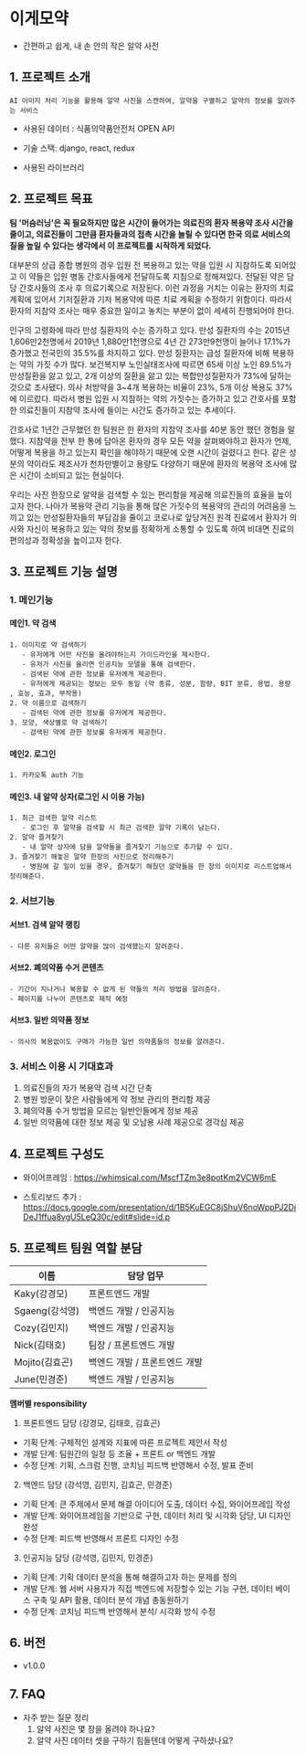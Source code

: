 # 이게모약
- 간편하고 쉽게, 내 손 안의 작은 알약 사전


## 1. 프로젝트 소개
    AI 이미지 처리 기능을 활용해 알약 사진을 스캔하여, 알약을 구별하고 알약의 정보를 알려주는 서비스

  - 사용된 데이터 : 식품의약품안전처 OPEN API

  - 기술 스택: django, react, redux

  - 사용된 라이브러리 


## 2. 프로젝트 목표

**팀 '머슴러닝'은 꼭 필요하지만 많은 시간이 들어가는 의료진의 환자 복용약 조사 시간을 줄이고, 의료진들이 그만큼 환자들과의 접촉 시간을 늘릴 수 있다면 한국 의료 서비스의 질을 높일 수 있다는 생각에서 이 프로젝트를 시작하게 되었다.**<br>

대부분의 상급 종합 병원의 경우 입원 전 복용하고 있는 약을 입원 시 지참하도록 되어있고 이 약들은 입원 병동 간호사들에게 전달하도록 지침으로 정해져있다. 전달된 약은 담당 간호사들의 조사 후 의료기록으로 저장된다. 이런 과정을 거치는 이유는 환자의 치료 계획에 있어서 기저질환과 기저 복용약에 따른 치료 계획을 수정하기 위함이다. 따라서 환자의 지참약 조사는 매우 중요한 일이고 놓치는 부분이 없이 세세히 진행되어야 한다. <br>

인구의 고령화에 따라 만성 질환자의 수는 증가하고 있다. 만성 질환자의 수는 2015년 1,606만2천명에서 2019년 1,880만1천명으로 4년 간 273만9천명이 늘어나 17.1%가 증가했고 전국민의 35.5%를 차지하고 있다. 만성 질환자는 급성 질환자에 비해 복용하는 약의 가짓 수가 많다. 보건복지부 노인실태조사에 따르면 65세 이상 노인 89.5%가 만성질환을 앓고 있고, 2개 이상의 질환을 앓고 있는 복합만성질환자가 73%에 달하는 것으로 조사됐다. 의사 처방약을 3~4개 복용하는 비율이 23%, 5개 이상 복용도 37%에 이르렀다. 따라서 병원 입원 시 지참하는 약의 가짓수는 증가하고 있고 간호사를 포함한 의료진들이 지참약 조사에 들이는 시간도 증가하고 있는 추세이다.<br>

간호사로 1년간 근무했던 한 팀원은 한 환자의 지참약 조사를 40분 동안 했던 경험을 말했다. 지참약을 전부 한 통에 담아온 환자의 경우 모든 약을 살펴봐야하고 환자가 언제, 어떻게 복용을 하고 있는지 확인을 해야하기 때문에 오랜 시간이 걸렸다고 한다. 같은 성분의 약이라도 제조사가 천차만별이고 용량도 다양하기 때문에 환자의 복용약 조사에 많은 시간이 소비되고 있는 현실이다.<br>

우리는 사진 한장으로 알약을 검색할 수 있는 편리함을 제공해 의료진들의 효율을 높이고자 한다. 나아가 복용약 관리 기능을 통해 많은 가짓수의 복용약의 관리의 어려움을 느끼고 있는 만성질환자들의 부담감을 줄이고 코로나로 앞당겨진 원격 진료에서 환자가 의사와 자신이 복용하고 있는 약의 정보를 정확하게 소통할 수 있도록 하여 비대면 진료의 편의성과 정확성을 높이고자 한다.<br>

## 3. 프로젝트 기능 설명

  ###  1. 메인기능
  #### 메인1. 약 검색
    1. 이미지로 약 검색하기
       - 유저에게 어떤 사진을 올려야하는지 가이드라인을 제시한다.
       - 유저가 사진을 올리면 인공지능 모델을 통해 검색한다.
       - 검색된 약에 관한 정보를 유저에게 제공한다.
       - 유저에게 제공되는 정보는 모두 동일 (약 종류, 성분, 함량, BIT 분류, 용법, 용량 , 효능, 효과, 부작용) 
    2. 약 이름으로 검색하기
       - 검색된 약에 관한 정보를 유저에게 제공한다.
    3. 모양, 색상별로 약 검색하기
       - 검색된 약에 관한 정보를 유저에게 제공한다.
  #### 메인2. 로그인
    1. 카카오톡 auth 기능
  #### 메인3. 내 알약 상자(로그인 시 이용 가능)
    1. 최근 검색한 알약 리스트
       - 로그인 후 알약을 검색할 시 최근 검색한 알약 기록이 남는다.
    2. 알약 즐겨찾기
       - 내 알약 상자에 담을 알약들을 즐겨찾기 기능으로 추가할 수 있다.
    3. 즐겨찾기 해놓은 알약 한장의 사진으로 정리해주기
       - 병원에 갈 일이 있을 경우, 즐겨찾기 해뒀던 알약들을 한 장의 이미지로 리스트업해서 정리해준다.

  ###  2. 서브기능
  #### 서브1. 검색 알약 랭킹
    - 다른 유저들은 어떤 알약을 많이 검색했는지 알려준다.
  #### 서브2. 폐의약품 수거 콘텐츠
    - 기간이 지나거나 복용할 수 없게 된 약들의 처리 방법을 알려준다.
    - 페이지를 나누어 콘텐츠로 제작 예정
  #### 서브3. 일반 의약품 정보
    - 의사의 복용없이도 구매가 가능한 일반 의약품들의 정보를 알려준다.
  
  ###  3. 서비스 이용 시 기대효과
  1. 의료진들의 자가 복용약 검색 시간 단축
  2. 병원 방문이 잦은 사람들에게 약 정보 관리의 편리함 제공
  3. 폐의약품 수거 방법을 모르는 일반인들에게 정보 제공
  4. 일반 의약품에 대한 정보 제공 및 오남용 사례 제공으로 경각심 제공

## 4. 프로젝트 구성도
  
  - 와이어프레임 : https://whimsical.com/MscfTZm3e8potKm2VCW6mE
  
  - 스토리보드 추가 : https://docs.google.com/presentation/d/1B5KuEGC8jShuV6noWppPJ2DjDeJ1ffua8vgU5LeQ30c/edit#slide=id.p

## 5. 프로젝트 팀원 역할 분담

| 이름 | 담당 업무 |
| ------ | ------ |
| Kaky(강경모) | 프론트엔드 개발 |
| Sgaeng(강석영) | 백엔드 개발 / 인공지능 |
| Cozy(김민지) | 백엔드 개발 / 인공지능 |
| Nick(김태호) | 팀장 / 프론트엔드 개발 |
| Mojito(김효곤) | 백엔드 개발 / 프론트엔드 개발 |
| June(민경준) | 백엔드 개발 / 인공지능 |


**멤버별 responsibility**

1. 프론트엔드 담당 (강경모, 김태호, 김효곤)

- 기획 단계: 구체적인 설계와 지표에 따른 프로젝트 제안서 작성
- 개발 단계: 팀원간의 일정 등 조율 + 프론트 or 백엔드 개발
- 수정 단계: 기획, 스크럼 진행, 코치님 피드백 반영해서 수정, 발표 준비

2. 백엔드 담당 (강석영, 김민지, 김효곤, 민경준)

- 기획 단계: 큰 주제에서 문제 해결 아이디어 도출, 데이터 수집, 와이어프레임 작성
- 개발 단계: 와이어프레임을 기반으로 구현, 데이터 처리 및 시각화 담당, UI 디자인 완성
- 수정 단계: 피드백 반영해서 프론트 디자인 수정

 3. 인공지능 담당 (강석영, 김민지, 민경준)

- 기획 단계: 기획 데이터 분석을 통해 해결하고자 하는 문제를 정의
- 개발 단계: 웹 서버 사용자가 직접 백엔드에 저장할수 있는 기능 구현, 데이터 베이스 구축 및 API 활용, 데이터 분석 개념 총동원하기
- 수정 단계: 코치님 피드백 반영해서 분석/ 시각화 방식 수정

## 6. 버전
  - v1.0.0

## 7. FAQ
  - 자주 받는 질문 정리
     1. 알약 사진은 몇 장을 올려야 하나요?
     2. 알약 사진 데이터 셋을 구하기 힘들텐데 어떻게 구하셨나요?
